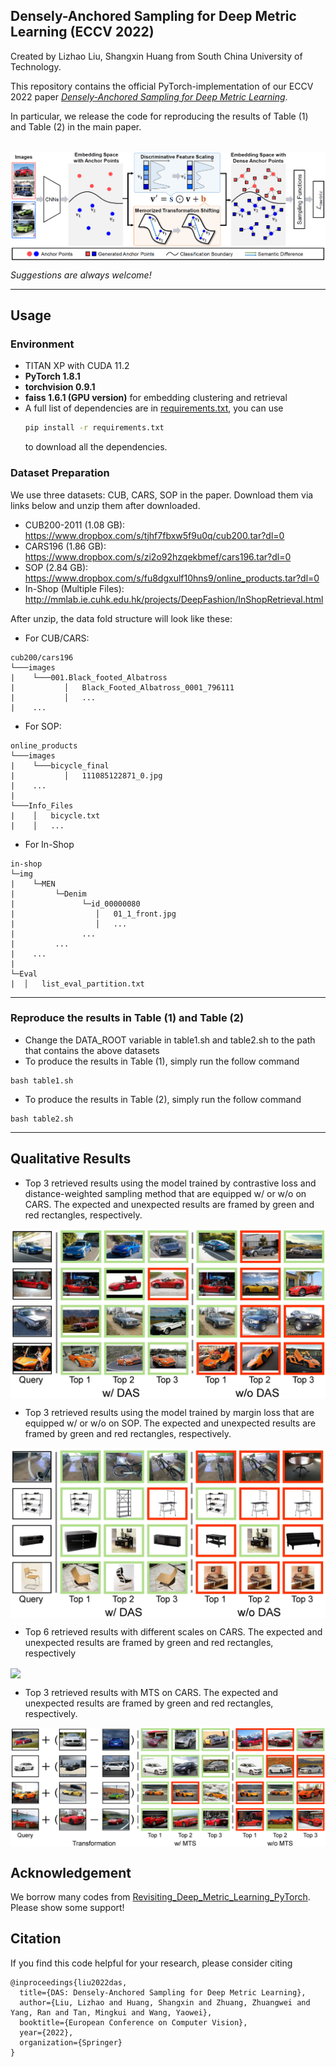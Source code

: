 ## Densely-Anchored Sampling for Deep Metric Learning (ECCV 2022)
Created by Lizhao Liu, Shangxin Huang from South China University of Technology.

This repository contains the official PyTorch-implementation of our ECCV 2022 paper [*Densely-Anchored Sampling for Deep
Metric Learning*](https://arxiv.org/abs/2208.00119).

In particular, we release the code for reproducing the results of Table (1) and Table (2) in the main paper.

<br>

<img src="image/DAS_hd.png" align="center">

*Suggestions are always welcome!*

---
## Usage

### Environment
- TITAN XP with CUDA 11.2
- **PyTorch 1.8.1**
- **torchvision 0.9.1**
- **faiss 1.6.1 (GPU version)** for embedding clustering and retrieval
- A full list of dependencies are in [requirements.txt](requirements.txt), you can use
  ```bash
  pip install -r requirements.txt
  ```
  to download all the dependencies.

### Dataset Preparation
We use three datasets: CUB, CARS, SOP in the paper. Download them via links below and unzip them after downloaded.
* CUB200-2011 (1.08 GB): https://www.dropbox.com/s/tjhf7fbxw5f9u0q/cub200.tar?dl=0
* CARS196 (1.86 GB): https://www.dropbox.com/s/zi2o92hzqekbmef/cars196.tar?dl=0
* SOP (2.84 GB): https://www.dropbox.com/s/fu8dgxulf10hns9/online_products.tar?dl=0
* In-Shop (Multiple Files): http://mmlab.ie.cuhk.edu.hk/projects/DeepFashion/InShopRetrieval.html

After unzip, the data fold structure will look like these:

* For CUB/CARS:
```
cub200/cars196
└───images
|    └───001.Black_footed_Albatross
|           │   Black_Footed_Albatross_0001_796111
|           │   ...
|    ...
```

* For SOP:
```
online_products
└───images
|    └───bicycle_final
|           │   111085122871_0.jpg
|    ...
|
└───Info_Files
|    │   bicycle.txt
|    │   ...
```

* For In-Shop

```
in-shop
└─img
|    └─MEN
|         └─Denim
|               └─id_00000080
|                  │   01_1_front.jpg
|                  │   ...
|               ...
|         ...
|    ...
|
└─Eval
|  │   list_eval_partition.txt
```

---

### Reproduce the results in Table (1) and Table (2)

- Change the DATA_ROOT variable in table1.sh and table2.sh to the path that contains the above datasets
- To produce the results in Table (1), simply run the follow command

```
bash table1.sh
```

- To produce the results in Table (2), simply run the follow command

```
bash table2.sh
```
---
## Qualitative Results

- Top 3 retrieved results using the model trained by contrastive loss and distance-weighted sampling method that are equipped w/ or w/o on CARS. The expected and unexpected results are framed by green and red rectangles, respectively.

<img src="image/CARS_compare.jpg" align="center">
  
- Top 3 retrieved results using the model trained by margin loss that are equipped w/ or w/o on SOP. The expected and unexpected results are framed by green and red rectangles, respectively.

<img src="image/ONLINE_Margin_compare.jpg" align="center">

- Top 6 retrieved results with different scales on CARS. The expected and unexpected results are framed by green and red rectangles, respectively

<img src="image/DFS_top6.png" align="center">
  
- Top 3 retrieved results with MTS on CARS. The expected and unexpected results are framed by green and red rectangles, respectively.

<img src="image/MTS_visual.png" align="center">

## Acknowledgement
We borrow many codes from [Revisiting_Deep_Metric_Learning_PyTorch](https://github.com/Confusezius/Revisiting_Deep_Metric_Learning_PyTorch). Please show some support!

## Citation
If you find this code helpful for your research, please consider citing
```
@inproceedings{liu2022das,
  title={DAS: Densely-Anchored Sampling for Deep Metric Learning},
  author={Liu, Lizhao and Huang, Shangxin and Zhuang, Zhuangwei and Yang, Ran and Tan, Mingkui and Wang, Yaowei},
  booktitle={European Conference on Computer Vision},
  year={2022},
  organization={Springer}
}
```
